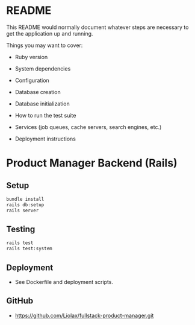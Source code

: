 # README

This README would normally document whatever steps are necessary to get the
application up and running.

Things you may want to cover:

* Ruby version

* System dependencies

* Configuration

* Database creation

* Database initialization

* How to run the test suite

* Services (job queues, cache servers, search engines, etc.)

* Deployment instructions

# Product Manager Backend (Rails)

## Setup
```sh
bundle install
rails db:setup
rails server
```

## Testing
```sh
rails test
rails test:system
```

## Deployment
- See Dockerfile and deployment scripts.

## GitHub
- https://github.com/Liolax/fullstack-product-manager.git
